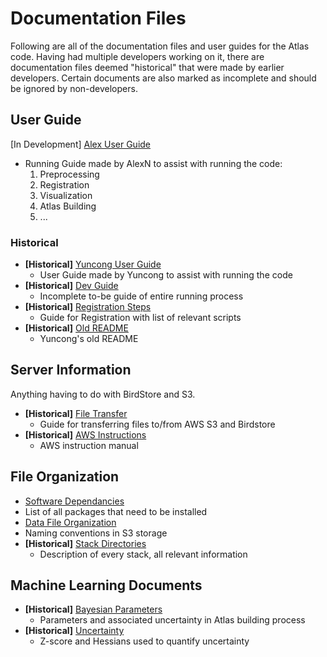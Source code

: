 # Documentation Files
 Following are all of the documentation files and user guides for the Atlas code. Having had multiple developers working on it, there are documentation files deemed "historical" that were made by earlier developers. Certain documents are also marked as incomplete and should be ignored by non-developers.

## User Guide
[In Development] [Alex User Guide](RunningFiles.md)
  - Running Guide made by AlexN to assist with running the code:
     1. Preprocessing
     2. Registration
     3. Visualization
     4. Atlas Building
     5. ...

### Historical
- **[Historical]** [Yuncong User Guide](User%20Manuals/UserGuide.md)
  - User Guide made by Yuncong to assist with running the code
- **[Historical]** [Dev Guide](DeveloperGuide.md)
  - Incomplete to-be guide of entire running process
- **[Historical]** [Registration Steps](Analysis.md)
  - Guide for Registration with list of relevant scripts
- **[Historical]** [Old README](old_readme.md)
  - Yuncong's old README

## Server Information
Anything having to do with BirdStore and S3.
- **[Historical]** [File Transfer](TransferFiles.md)
  - Guide for transferring files to/from AWS S3 and Birdstore
- **[Historical]** [AWS Instructions](writeup/AWS_instruction.md)
  - AWS instruction manual

## File Organization
-  [Software Dependancies](dependancies.md)
  - List of all packages that need to be installed 
-  [Data File Organization](writeup/S3_file_organization.md)
  - Naming conventions in S3 storage
- **[Historical]** [Stack Directories](Brain_stack_directories.md)
  - Description of every stack, all relevant information

## Machine Learning Documents
- **[Historical]** [Bayesian Parameters](writeup/bayesian.md)
  - Parameters and associated uncertainty in Atlas building process
- **[Historical]** [Uncertainty](writeup/zscore_hessian.md)
  - Z-score and Hessians used to quantify uncertainty
